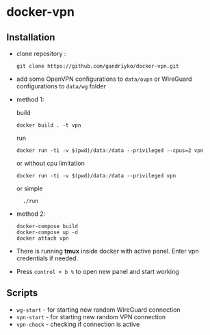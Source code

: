 # docker-vpn

Installation
----------------------------------

 * clone repository :

       git clone https://github.com/gandriyko/docker-vpn.git

 * add some OpenVPN configurations to `data/ovpn` or WireGuard configurations to `data/wg` folder  
 * method 1:

   build

       docker build . -t vpn
   run

       docker run -ti -v $(pwd)/data:/data --privileged --cpus=2 vpn

   or without cpu limitation

       docker run -ti -v $(pwd)/data:/data --privileged vpn

     or simple 

         ./run
 * method 2:

       docker-compose build
       docker-compose up -d
       docker attach vpn
 * There is running **tmux** inside docker with active panel. Enter vpn credentials if needed.
 * Press `control + b %` to open new panel and start working

Scripts 
----------------------------------
  * `wg-start` - for starting new random WireGuard connection
  * `vpn-start` - for starting new random VPN connection
  * `vpn-check` - checking if connection is active